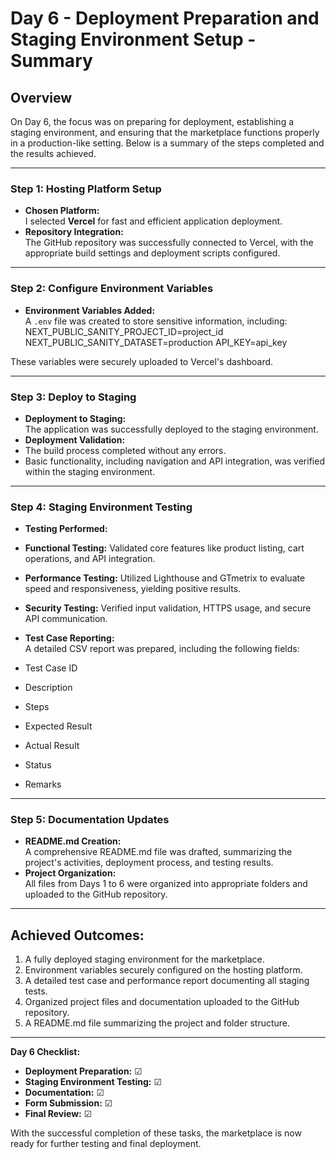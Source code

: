 # Day 6 - Deployment Preparation and Staging Environment Setup - Summary  

## Overview  
On Day 6, the focus was on preparing for deployment, establishing a staging environment, and ensuring that the marketplace functions properly in a production-like setting. Below is a summary of the steps completed and the results achieved.  

---  

### **Step 1: Hosting Platform Setup**  
- **Chosen Platform:**  
  I selected **Vercel** for fast and efficient application deployment.  
- **Repository Integration:**  
  The GitHub repository was successfully connected to Vercel, with the appropriate build settings and deployment scripts configured.  

---  

### **Step 2: Configure Environment Variables**  
- **Environment Variables Added:**  
  A `.env` file was created to store sensitive information, including:  
NEXT_PUBLIC_SANITY_PROJECT_ID=project_id
NEXT_PUBLIC_SANITY_DATASET=production
API_KEY=api_key

These variables were securely uploaded to Vercel's dashboard.  

---  

### **Step 3: Deploy to Staging**  
- **Deployment to Staging:**  
The application was successfully deployed to the staging environment.  
- **Deployment Validation:**  
- The build process completed without any errors.  
- Basic functionality, including navigation and API integration, was verified within the staging environment.  

---  

### **Step 4: Staging Environment Testing**  
- **Testing Performed:**  
- **Functional Testing:** Validated core features like product listing, cart operations, and API integration.  
- **Performance Testing:** Utilized Lighthouse and GTmetrix to evaluate speed and responsiveness, yielding positive results.  
- **Security Testing:** Verified input validation, HTTPS usage, and secure API communication.  

- **Test Case Reporting:**  
A detailed CSV report was prepared, including the following fields:  
- Test Case ID  
- Description  
- Steps  
- Expected Result  
- Actual Result  
- Status  
- Remarks  

---  

### **Step 5: Documentation Updates**  
- **README.md Creation:**  
A comprehensive README.md file was drafted, summarizing the project's activities, deployment process, and testing results.  
- **Project Organization:**  
All files from Days 1 to 6 were organized into appropriate folders and uploaded to the GitHub repository.  

---  

## Achieved Outcomes:  
1. A fully deployed staging environment for the marketplace.  
2. Environment variables securely configured on the hosting platform.  
3. A detailed test case and performance report documenting all staging tests.  
4. Organized project files and documentation uploaded to the GitHub repository.  
5. A README.md file summarizing the project and folder structure.  

---  

**Day 6 Checklist:**  
- **Deployment Preparation:** ☑  
- **Staging Environment Testing:** ☑  
- **Documentation:** ☑  
- **Form Submission:** ☑  
- **Final Review:** ☑  

With the successful completion of these tasks, the marketplace is now ready for further testing and final deployment. 